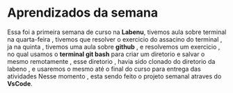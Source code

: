 # Aprendizados da semana
 Essa foi a primeira semana de curso na **Labenu**, tivemos aula sobre terminal na quarta-feira , tivemos que resolver o exercicio do assacino do terminal , ja na quinta , tivemos uma aula sobre **github** , 
 e resolvemos um exercicio , no qual usamos o **terminal git bash** para  criar um diretorio e salvar o mesmo remotamente , esse diretorio , havia sido clonado do diretorio da labeno , e usaremos o mesmo até o final do curso para entrega das atividades 
Nesse momento , esta sendo feito o projeto semanal atraves do **VsCode**. 